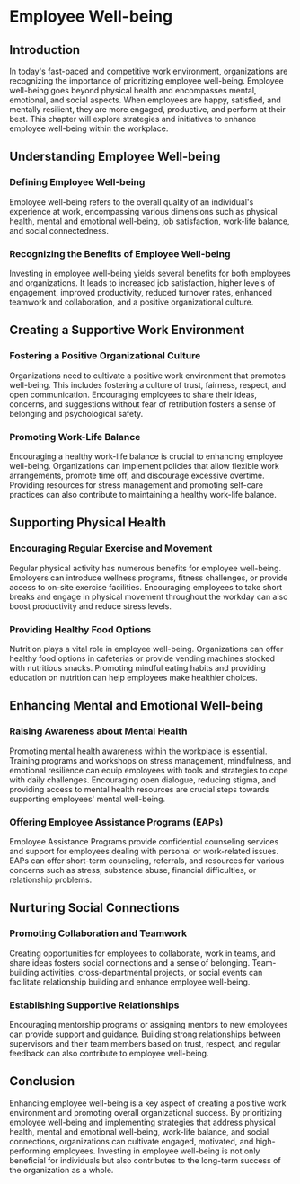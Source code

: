  Employee Well-being
======================================

Introduction
------------

In today's fast-paced and competitive work environment, organizations are recognizing the importance of prioritizing employee well-being. Employee well-being goes beyond physical health and encompasses mental, emotional, and social aspects. When employees are happy, satisfied, and mentally resilient, they are more engaged, productive, and perform at their best. This chapter will explore strategies and initiatives to enhance employee well-being within the workplace.

Understanding Employee Well-being
---------------------------------

### Defining Employee Well-being

Employee well-being refers to the overall quality of an individual's experience at work, encompassing various dimensions such as physical health, mental and emotional well-being, job satisfaction, work-life balance, and social connectedness.

### Recognizing the Benefits of Employee Well-being

Investing in employee well-being yields several benefits for both employees and organizations. It leads to increased job satisfaction, higher levels of engagement, improved productivity, reduced turnover rates, enhanced teamwork and collaboration, and a positive organizational culture.

Creating a Supportive Work Environment
--------------------------------------

### Fostering a Positive Organizational Culture

Organizations need to cultivate a positive work environment that promotes well-being. This includes fostering a culture of trust, fairness, respect, and open communication. Encouraging employees to share their ideas, concerns, and suggestions without fear of retribution fosters a sense of belonging and psychological safety.

### Promoting Work-Life Balance

Encouraging a healthy work-life balance is crucial to enhancing employee well-being. Organizations can implement policies that allow flexible work arrangements, promote time off, and discourage excessive overtime. Providing resources for stress management and promoting self-care practices can also contribute to maintaining a healthy work-life balance.

Supporting Physical Health
--------------------------

### Encouraging Regular Exercise and Movement

Regular physical activity has numerous benefits for employee well-being. Employers can introduce wellness programs, fitness challenges, or provide access to on-site exercise facilities. Encouraging employees to take short breaks and engage in physical movement throughout the workday can also boost productivity and reduce stress levels.

### Providing Healthy Food Options

Nutrition plays a vital role in employee well-being. Organizations can offer healthy food options in cafeterias or provide vending machines stocked with nutritious snacks. Promoting mindful eating habits and providing education on nutrition can help employees make healthier choices.

Enhancing Mental and Emotional Well-being
-----------------------------------------

### Raising Awareness about Mental Health

Promoting mental health awareness within the workplace is essential. Training programs and workshops on stress management, mindfulness, and emotional resilience can equip employees with tools and strategies to cope with daily challenges. Encouraging open dialogue, reducing stigma, and providing access to mental health resources are crucial steps towards supporting employees' mental well-being.

### Offering Employee Assistance Programs (EAPs)

Employee Assistance Programs provide confidential counseling services and support for employees dealing with personal or work-related issues. EAPs can offer short-term counseling, referrals, and resources for various concerns such as stress, substance abuse, financial difficulties, or relationship problems.

Nurturing Social Connections
----------------------------

### Promoting Collaboration and Teamwork

Creating opportunities for employees to collaborate, work in teams, and share ideas fosters social connections and a sense of belonging. Team-building activities, cross-departmental projects, or social events can facilitate relationship building and enhance employee well-being.

### Establishing Supportive Relationships

Encouraging mentorship programs or assigning mentors to new employees can provide support and guidance. Building strong relationships between supervisors and their team members based on trust, respect, and regular feedback can also contribute to employee well-being.

Conclusion
----------

Enhancing employee well-being is a key aspect of creating a positive work environment and promoting overall organizational success. By prioritizing employee well-being and implementing strategies that address physical health, mental and emotional well-being, work-life balance, and social connections, organizations can cultivate engaged, motivated, and high-performing employees. Investing in employee well-being is not only beneficial for individuals but also contributes to the long-term success of the organization as a whole.
